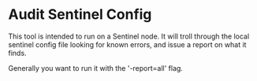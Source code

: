 # Audit Sentinel Config

This tool is intended to run on a Sentinel node. It will troll through
the local sentinel config file looking for known errors, and issue a
report on what it finds.

Generally you want to run it with the '-report=all' flag.

